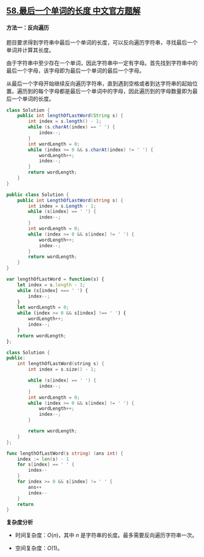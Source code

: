 ## [58.最后一个单词的长度 中文官方题解](https://leetcode.cn/problems/length-of-last-word/solutions/100000/zui-hou-yi-ge-dan-ci-de-chang-du-by-leet-51ih)
#### 方法一：反向遍历

题目要求得到字符串中最后一个单词的长度，可以反向遍历字符串，寻找最后一个单词并计算其长度。

由于字符串中至少存在一个单词，因此字符串中一定有字母。首先找到字符串中的最后一个字母，该字母即为最后一个单词的最后一个字母。

从最后一个字母开始继续反向遍历字符串，直到遇到空格或者到达字符串的起始位置。遍历到的每个字母都是最后一个单词中的字母，因此遍历到的字母数量即为最后一个单词的长度。

```Java [sol1-Java]
class Solution {
    public int lengthOfLastWord(String s) {
        int index = s.length() - 1;
        while (s.charAt(index) == ' ') {
            index--;
        }
        int wordLength = 0;
        while (index >= 0 && s.charAt(index) != ' ') {
            wordLength++;
            index--;
        }
        return wordLength;
    }
}
```

```C# [sol1-C#]
public class Solution {
    public int LengthOfLastWord(string s) {
        int index = s.Length - 1;
        while (s[index] == ' ') {
            index--;
        }
        int wordLength = 0;
        while (index >= 0 && s[index] != ' ') {
            wordLength++;
            index--;
        }
        return wordLength;
    }
}
```

```JavaScript [sol1-JavaScript]
var lengthOfLastWord = function(s) {
    let index = s.length - 1;
    while (s[index] === ' ') {
        index--;
    }
    let wordLength = 0;
    while (index >= 0 && s[index] !== ' ') {
        wordLength++;
        index--;
    }
    return wordLength;
};
```

```C++ [sol1-C++]
class Solution {
public:
    int lengthOfLastWord(string s) {
        int index = s.size() - 1;

        while (s[index] == ' ') {
            index--;
        }
        int wordLength = 0;
        while (index >= 0 && s[index] != ' ') {
            wordLength++;
            index--;
        }

        return wordLength;
    }
};
```

```go [sol1-Golang]
func lengthOfLastWord(s string) (ans int) {
    index := len(s) - 1
    for s[index] == ' ' {
        index--
    }
    for index >= 0 && s[index] != ' ' {
        ans++
        index--
    }
    return
}
```

**复杂度分析**

- 时间复杂度：$O(n)$，其中 $n$ 是字符串的长度。最多需要反向遍历字符串一次。

- 空间复杂度：$O(1)$。